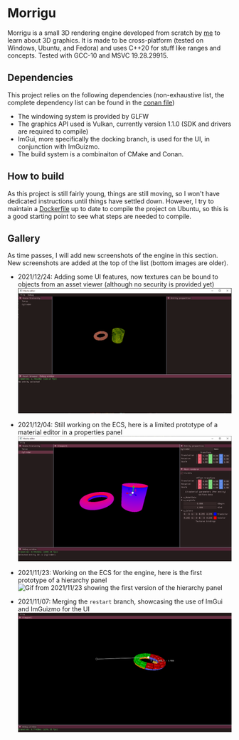 # Morrigu

Morrigu is a small 3D rendering engine developed from scratch by [me](https://github.com/Ithyx) to learn about 3D graphics.
It is made to be cross-platform (tested on Windows, Ubuntu, and Fedora) and uses C++20 for stuff like ranges and concepts. Tested with GCC-10 and MSVC 19.28.29915.

## Dependencies

This project relies on the following dependencies (non-exhaustive list, the complete dependency list can be found in the [conan file](../conanfile.txt))

* The windowing system is provided by GLFW
* The graphics API used is Vulkan, currently version 1.1.0 (SDK and drivers are required to compile)
* ImGui, more specifically the docking branch, is used for the UI, in conjunction with ImGuizmo.
* The build system is a combinaiton of CMake and Conan.

## How to build

As this project is still fairly young, things are still moving, so I won't have dedicated instructions until things have settled down. However, I try to maintain a [Dockerfile](../Dockerfile) up to date to compile the project on Ubuntu, so this is a good starting point to see what steps are needed to compile.

## Gallery

As time passes, I will add new screenshots of the engine in this section. New screenshots are added at the top of the list (bottom images are older).

* 2021/12/24: Adding some UI features, now textures can be bound to objects from an asset viewer (although no security is provided yet)
![Gif from 2021/12/24, Showing the new asset browser and the ability to bind textuer through the ImGui drag and drop API](Sample_2021_12_24.gif)

* 2021/12/04: Still working on the ECS, here is a limited prototype of a material editor in a properties panel
![Screenshot from 2021/12/04, showing off a prototype of the material editor. Also hints are dropped :)](Sample_2021_12_04.png)

* 2021/11/23: Working on the ECS for the engine, here is the first prototype of a hierarchy panel
![Gif from 2021/11/23 showing the first version of the hierarchy panel](Sample_2021_11_23.gif)

* 2021/11/07: Merging the `restart` branch, showcasing the use of ImGui and ImGuizmo for the UI
![Screenshot from 2021/11/07 UI showcase, using ImGui and ImGuizmo](Sample_2021_11_07.png)
